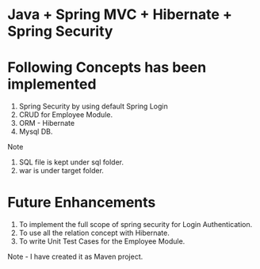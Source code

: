 Java + Spring MVC + Hibernate + Spring Security
====================================================

Following Concepts has been implemented
========================================
1. Spring Security by using default Spring Login
2. CRUD for Employee Module.
3. ORM - Hibernate
4. Mysql DB.

Note
1. SQL file is kept under sql folder.
2. war is under target folder.

Future Enhancements
========================
1. To implement the full scope of spring security for Login Authentication.
2. To use all the relation concept with Hibernate.
3. To write Unit Test Cases for the Employee Module.

Note - I have created it as Maven project.


